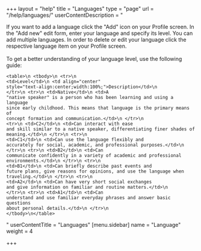 +++
layout = "help"
title = "Languages"
type = "page"
url = "/help/languages/"
userContentDescription = "<p>If you want to add a language click the \"Add\" icon on your Profile screen. In the \"Add new\" edit form, enter your language and specify its level. You can add multiple languages. In order to delete or edit your language click the respective language item on your Profile screen.<br><br>To get a better understanding of your language level, use the following guide:</p><pre><code>&lt;table&gt;\n    &lt;tbody&gt;\n    &lt;tr&gt;\n        &lt;td&gt;Level&lt;/td&gt;\n        &lt;td align=\"center\" style=\"text-align:center;width:100%;\"&gt;Description&lt;/td&gt;\n    &lt;/tr&gt;\n    &lt;tr&gt;\n        &lt;td&gt;Native&lt;/td&gt;\n        &lt;td&gt;A \"native speaker\" is a person who has been learning and using a language since early childhood. This means that language is the primary means of concept formation and communication.&lt;/td&gt;\n    &lt;/tr&gt;\n    &lt;tr&gt;\n        &lt;td&gt;C2&lt;/td&gt;\n        &lt;td&gt;Can interact with ease and skill similar to a native speaker, differentiating finer shades of meaning.&lt;/td&gt;\n    &lt;/tr&gt;\n    &lt;tr&gt;\n        &lt;td&gt;C1&lt;/td&gt;\n        &lt;td&gt;Can use the language flexibly and accurately for social, academic, and professional purposes.&lt;/td&gt;\n    &lt;/tr&gt;\n    &lt;tr&gt;\n        &lt;td&gt;B2&lt;/td&gt;\n        &lt;td&gt;Can communicate confidently in a variety of academic and professional environments.&lt;/td&gt;\n    &lt;/tr&gt;\n    &lt;tr&gt;\n        &lt;td&gt;B1&lt;/td&gt;\n        &lt;td&gt;Can briefly describe past events and future plans, give reasons for opinions, and use the language when traveling.&lt;/td&gt;\n    &lt;/tr&gt;\n    &lt;tr&gt;\n        &lt;td&gt;A2&lt;/td&gt;\n        &lt;td&gt;Can have very short social exchanges and give information on familiar and routine matters.&lt;/td&gt;\n    &lt;/tr&gt;\n    &lt;tr&gt;\n        &lt;td&gt;A1&lt;/td&gt;\n        &lt;td&gt;Can understand and use familiar everyday phrases and answer basic questions about personal details.&lt;/td&gt;\n    &lt;/tr&gt;\n    &lt;/tbody&gt;\n&lt;/table&gt;</code></pre>"
userContentTitle = "Languages"
[menu.sidebar]
name = "Language"
weight = 4

+++
